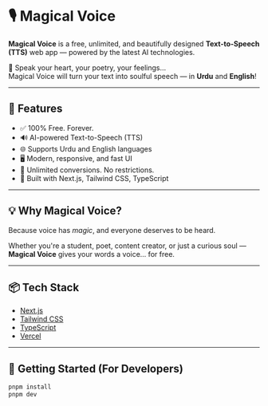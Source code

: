 # 🎙️ Magical Voice

**Magical Voice** is a free, unlimited, and beautifully designed **Text-to-Speech (TTS)** web app — powered by the latest AI technologies.

🚀 Speak your heart, your poetry, your feelings…  
Magical Voice will turn your text into soulful speech — in **Urdu** and **English**!

---

## 🌟 Features

- ✅ 100% Free. Forever.
- 🔊 AI-powered Text-to-Speech (TTS)
- 🌐 Supports Urdu and English languages
- 🖥️ Modern, responsive, and fast UI
- 💫 Unlimited conversions. No restrictions.
- 🎨 Built with Next.js, Tailwind CSS, TypeScript

---

## 💡 Why Magical Voice?

Because voice has *magic*, and everyone deserves to be heard.

Whether you're a student, poet, content creator, or just a curious soul — **Magical Voice** gives your words a voice… for free.

---

## 📦 Tech Stack

- [Next.js](https://nextjs.org/)
- [Tailwind CSS](https://tailwindcss.com/)
- [TypeScript](https://www.typescriptlang.org/)
- [Vercel](https://vercel.com/)

---

## 🚀 Getting Started (For Developers)

```bash
pnpm install
pnpm dev
